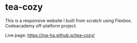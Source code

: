 # tea-cozy

This is a responsive website I built from scratch using Flexbox.
Codeacademy off-platform project.

Live page: https://ina-ha.github.io/tea-cozy/
